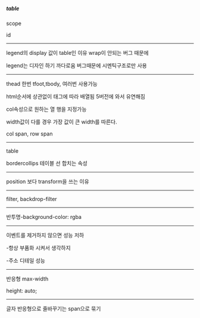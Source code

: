 ##### table

scope

id

---

legend의 display 값이 table인 이유 wrap이 안되는 버그 때문에

legend는 디자인 하기 까다로움 버그때문에 시멘틱구조로만 사용

---

thead 한번 tfoot,tbody, 여러번 사용가능

html순서에 상관없이 태그에 따라 배열됨 5버전에 와서 유연해짐

col속성으로 원하는 열 행을 지정가능

width값이 다를 경우 가장 값이 큰 width를 따른다.

col span, row span

---

table 

bordercollips 테이블 선 합치는 속성

---

position 보다 transform을 쓰는 이유

---

filter, backdrop-filter

---

반투명-background-color: rgba

---

이벤트를 제거하지 않으면 성능 저하

-항상 부품화 시켜서 생각하지

-주소 디테일 성능

---

반응형 max-width

height: auto;

---

글자 반응형으로 줄바꾸기는 span으로 묶기
